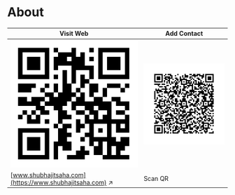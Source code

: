 About
=====

| Visit Web     | Add Contact   |
| ------------- | ------------- |
| ![Scan QR](https://github.com/suvozit/About/blob/master/www.shubhajitsaha.com.svg)  | ![Add Contact](https://github.com/suvozit/About/blob/master/Contact.svg)  |
| [www.shubhajitsaha.com](https://www.shubhajitsaha.com) ↗ | Scan QR |
